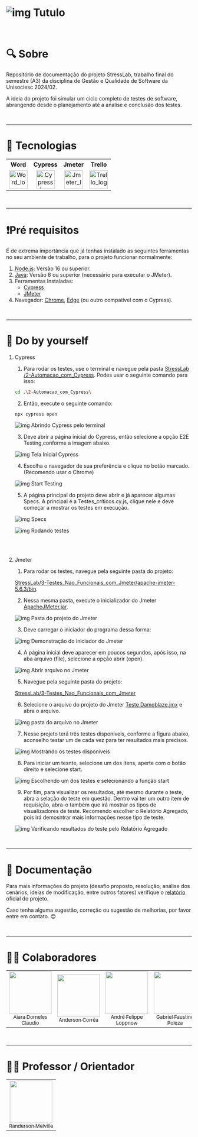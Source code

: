 # ![img Tutulo](https://capsule-render.vercel.app/api?type=waving&height=300&color=0:00FFB0,100:a82da8&text=STRESS%20LAB&textBg=false&fontColor=FFFFFF&fontSize=50&animation=twinkling&stroke=0000FF)

<br>

# 🔍 Sobre

Repositório de documentação do projeto StressLab, trabalho final do semestre (A3) da disciplina de Gestão e Qualidade de Software da Unisociesc 2024/02.

A ideia do projeto foi simular um ciclo completo de testes de software, abrangendo desde o planejamento até a analise e conclusão dos testes. 

<br>

---

# 🚀 Tecnologias


<div align="center" text-align="center">
  <table>
    <tr>
        <th style="text-align: center;">Word</th>
        <th style="text-align: center;">Cypress</th>
        <th style="text-align: center;">Jmeter</th>
        <th style="text-align: center;">Trello</th>
    </tr>
    <tr align="center">
      <td>
        <img src="https://logodownload.org/wp-content/uploads/2018/10/word-logo-0.png" alt="Word_logo" height="50"/>
      </td>
      <td>
        <img src="https://user-images.githubusercontent.com/2801156/153322291-8b186487-5127-48f7-aa6d-b0ef350f8575.png" alt="Cypress_Logo" width="50" height="50"/>
      </td>
      <td>
        <img src="https://jmeter.apache.org/images/logo.svg" alt="Jmeter_logo" height="50"/>
      </td>
      <td>
        <img src="https://icon-library.com/images/trello-icon-png/trello-icon-png-5.jpg" alt="Trello_logo" height="50"/>
      </td>
    </tr>
  </table>
</div>

<br>

---

# ❗Pré requisitos

É de extrema importância que já tenhas instalado as seguintes ferramentas no seu ambiente de trabalho, para o projeto funcionar normalmente:

1. [Node.js](https://nodejs.org/pt): Versão 16 ou superior.
2. [Java](https://www.java.com/pt-BR/): Versão 8 ou superior (necessário para executar o JMeter).
3. Ferramentas Instaladas:
   - [Cypress](https://www.cypress.io/)
   - [JMeter](https://jmeter.apache.org)
4. Navegador: [Chrome](https://www.google.pt/intl/pt-PT/chrome/), [Edge](https://www.microsoft.com/pt-br/edge/download) (ou outro compatível com o Cypress).

<br>

---

# 📘 Do by yourself

1. Cypress

    1. Para rodar os testes, use o terminal e navegue pela pasta [StressLab
/2-Automacao_com_Cypress](./2-Automacao_com_Cypress). Podes usar o seguinte comando para isso:

    ~~~bash
    cd .\2-Automacao_com_Cypress\
    ~~~

    2. Então, execute o seguinte comando:

    ~~~bash
    npx cypress open
    ~~~

    ![img Abrindo Cypress pelo terminal](./5-Documentacao_e_Relatorio_final/Imagens/Figura_0.1.1-Cypress-Comando_Terminal.png)

    3. Deve abrir a página inicial do Cypress, então selecione a opção E2E Testing,conforme a imagem abaixo.

    ![img Tela Inicial Cypress](./5-Documentacao_e_Relatorio_final/Imagens/Figura_0.1.2-Cypress-Tela_Inicial.png)

    4. Escolha o navegador de sua preferência e clique no botão marcado. (Recomendo usar o Chrome)

    ![img Start Testing](./5-Documentacao_e_Relatorio_final/Imagens/Figura_0.1.3-Cypress-Selecao_navegador.png)

    5. A página principal do projeto deve abrir e já aparecer algumas Specs. A principal é a Testes_críticos.cy.js, clique nele e deve começar a mostrar os testes em execução.

    ![img Specs](./5-Documentacao_e_Relatorio_final/Imagens/Figura_0.1.4-Cypress-Selecao_Spec.png)

    ![img Rodando testes](./5-Documentacao_e_Relatorio_final/Imagens/Figura_0.1.5-Cypress-Rodando_Testes.png)

<br></br>

2. Jmeter

    1. Para rodar os testes, navegue pela seguinte pasta do projeto:

    [StressLab/3-Testes_Nao_Funcionais_com_Jmeter/apache-jmeter-5.6.3/bin](./3-Testes_Nao_Funcionais_com_Jmeter/apache-jmeter-5.6.3/bin).

    2. Nessa mesma pasta, execute o inicializador do Jmeter [ApacheJMeter.jar](./3-Testes_Nao_Funcionais_com_Jmeter/apache-jmeter-5.6.3/bin/ApacheJMeter.jar). 

    ![img Pasta do projeto do Jmeter](./5-Documentacao_e_Relatorio_final/Imagens/Figura_0.2.1-Jmeter-Abrir_Iniciador.png)

    3. Deve carregar o iniciador do programa dessa forma:

    ![img Demonstração do iniciador do Jmeter](./5-Documentacao_e_Relatorio_final/Imagens/Figura_0.2.2-Jmeter-Carregando_Iniciador.png)

    4. A página inicial deve aparecer em poucos segundos, após isso, na aba arquivo (file), selecione a opção abrir (open).

    ![img Abrir arquivo no Jmeter](./5-Documentacao_e_Relatorio_final/Imagens/Figura_0.2.3-Jmeter-Abrir_Arquivo.png)
    
    5. Navegue pela seguinte pasta do projeto:

    [StressLab/3-Testes_Nao_Funcionais_com_Jmeter](./3-Testes_Nao_Funcionais_com_Jmeter)

    6. Selecione o arquivo do projeto do Jmeter [Teste Damoblaze.jmx](./3-Testes_Nao_Funcionais_com_Jmeter/Teste%20Damoblaze.jmx) e abra o arquivo.

    ![img pasta do arquivo no Jmeter](./5-Documentacao_e_Relatorio_final/Imagens/Figura_0.2.4-Jmeter-Selecionando_Arquivo.png)
    
    7. Nesse projeto terá três testes disponíveis, conforme a figura abaixo, aconselho testar um de cada vez para ter resultados mais precisos.

    ![img Mostrando os testes disponíveis](./5-Documentacao_e_Relatorio_final/Imagens/Figura_0.2.5-Jmeter-Mostrando_Testes.png)

    8. Para iniciar um tesnte, selecione um dos itens, aperte com o botão direito e selecione start.

    ![img Escolhendo um dos testes e selecionando a função start](./5-Documentacao_e_Relatorio_final/Imagens/Figura_0.2.6-Jmeter-Iniciando_Teste.png)

    9. Por fim, para visualizar os resultados, até mesmo durante o teste, abra a selação do teste em questão. Dentro vai ter um outro item de requisição, abra-o também que irá mostrar os tipos de visualizadores de teste. Recomendo escolher o Relatório Agregado, pois irá demosntrar mais informações nesse tipo de teste.

    ![img Verificando resultados do teste pelo Relatório Agregado](./5-Documentacao_e_Relatorio_final/Imagens/Figura_0.2.7-Jmeter-Verificando_Resultados.png)

<br>

---

# 📘 Documentação

Para mais informações do projeto (desafio proposto, resolução, análise dos cenários, ideias de modificação, entre outros fatores) verifique o [relatório](./5-Documentacao_e_Relatorio_final/A3%20-%20Gestão%20e%20qualidade%20de%20software.pdf) oficial do projeto.

Caso tenha alguma sugestão, correção ou sugestão de melhorias, por favor entre em contato. 😊

<br>

---

# 👨‍💻 Colaboradores

<table>
    <tr>
        <td align=center>
            <a href="https://github.com/Sttarnix">
                <img src="https://avatars.githubusercontent.com/u/126365457?v=4" width=115px><br>
                <sub>Aiara Dorneles Claudio</sub>
            </a>
        </td>
        <td align=center>
            <a href="https://github.com/Anderson-Andy-Correa">
                <img src="https://avatars.githubusercontent.com/u/106445568?v=4" width=115px><br>
                <sub>Anderson Corrêa</sub>
            </a>
        </td>
        <td align=center>
            <a href="https://github.com/AndreLoppnow">
                <img src="https://avatars.githubusercontent.com/u/129698712?v=4" width=115px><br>
                <sub>André Felippe Loppnow</sub>
            </a>
        </td>
        <td align=center>
            <a href="https://github.com/gabrielpoleza">
                <img src="https://avatars.githubusercontent.com/u/128434647?v=4" width=115px><br>
                <sub>Gabriel Faustino Poleza</sub>
            </a>
        </td>
        <td align=center>
            <a href="https://github.com/2005LucasLongo">
                <img src="https://avatars.githubusercontent.com/u/107898034?v=4" width=115px><br>
                <sub>Lucas Longo</sub>
            </a>
        </td>
    </tr>
</table>

<br>

---

# 👨‍🎓 Professor / Orientador

<table>
    <tr>
        <td align=center>
            <a href="https://github.com/RandMelville">
                <img src="https://avatars.githubusercontent.com/u/16937328?v=4" width=115px><br>
                <sub>Randerson Melville</sub>
            </a>
        </td>
    </tr>
</table>
